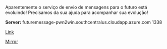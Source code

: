 
Aparentemente o serviço de envio de mensagens para o futuro está evoluindo! Precisamos da sua ajuda para acompanhar sua evolução!

**Server:** futuremessage-pwn2win.southcentralus.cloudapp.azure.com 1338

[Link](https://cloud.ufscar.br:8080/v1/AUTH_c93b694078064b4f81afd2266a502511/static.pwn2win.party/future_message_pt2_15f185512bfab61fddf8eb88073207ebd2584a5434f4457ed6a25d3ab3d59701.tar.gz)

[Mirror](https://static.pwn2win.party/future_message_pt2_15f185512bfab61fddf8eb88073207ebd2584a5434f4457ed6a25d3ab3d59701.tar.gz)

